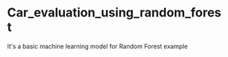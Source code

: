 # Car_evaluation_using_random_forest
It's a basic machine learning model for Random Forest example 
